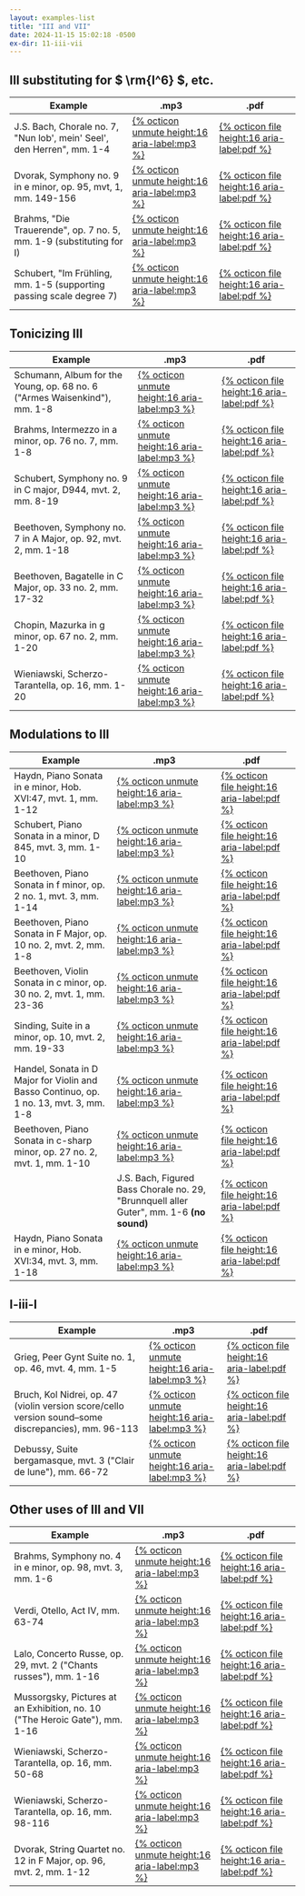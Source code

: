 ```yaml
---
layout: examples-list
title: "III and VII"
date: 2024-11-15 15:02:18 -0500
ex-dir: 11-iii-vii
---
```


## III substituting for $ \rm{I^6} $, etc.

<table class="tablesaw tablesaw-stack" data-tablesaw-mode="stack">
  <thead>
    <tr>
      <th>Example</th>
      <th>.mp3</th>
      <th>.pdf</th>
    </tr>
  </thead>
  <tbody>
    <tr>
      <td>J.S. Bach, Chorale no. 7, &quot;Nun lob', mein' Seel', den Herren&quot;, mm. 1-4</td>
      <td><a href="{{site.baseurl}}/examples/{{page.ex-dir}}/37a.mp3">{% octicon unmute height:16 aria-label:mp3 %}</a></td>
      <td><a href="{{site.baseurl}}/examples/{{page.ex-dir}}/37a.pdf">{% octicon file height:16 aria-label:pdf %}</a></td>
    </tr>
    <tr>
      <td>Dvorak, Symphony no. 9 in e minor, op. 95, mvt, 1, mm. 149-156</td>
      <td><a href="{{site.baseurl}}/examples/{{page.ex-dir}}/37b.mp3">{% octicon unmute height:16 aria-label:mp3 %}</a></td>
      <td><a href="{{site.baseurl}}/examples/{{page.ex-dir}}/37b.pdf">{% octicon file height:16 aria-label:pdf %}</a></td>
    </tr>
    <tr>
      <td>Brahms, &quot;Die Trauerende&quot;, op. 7 no. 5, mm. 1-9 (substituting for I) </td>
      <td><a href="{{site.baseurl}}/examples/{{page.ex-dir}}/37d.mp3">{% octicon unmute height:16 aria-label:mp3 %}</a></td>
      <td><a href="{{site.baseurl}}/examples/{{page.ex-dir}}/37d.pdf">{% octicon file height:16 aria-label:pdf %}</a></td>
    </tr>
    <tr>
      <td>Schubert, &quot;Im Fr&uuml;hling, mm. 1-5 (supporting passing scale degree 7) </td>
      <td><a href="{{site.baseurl}}/examples/{{page.ex-dir}}/37e.mp3">{% octicon unmute height:16 aria-label:mp3 %}</a></td>
      <td><a href="{{site.baseurl}}/examples/{{page.ex-dir}}/37e.pdf">{% octicon file height:16 aria-label:pdf %}</a></td>
    </tr>

  </tbody>
</table>

## Tonicizing III

<table class="tablesaw tablesaw-stack" data-tablesaw-mode="stack">
  <thead>
    <tr>
      <th>Example</th>
      <th>.mp3</th>
      <th>.pdf</th>
    </tr>
  </thead>
  <tbody>
    <tr>
      <td>Schumann, Album for the Young, op. 68 no. 6 (&quot;Armes Waisenkind&quot;), mm. 1-8</td>
      <td><a href="{{site.baseurl}}/examples/{{page.ex-dir}}/37f.mp3">{% octicon unmute height:16 aria-label:mp3 %}</a></td>
      <td><a href="{{site.baseurl}}/examples/{{page.ex-dir}}/37f.pdf">{% octicon file height:16 aria-label:pdf %}</a></td>
    </tr>
    <tr>
      <td>Brahms, Intermezzo in a minor, op. 76 no. 7, mm. 1-8</td>
      <td><a href="{{site.baseurl}}/examples/{{page.ex-dir}}/37g.mp3">{% octicon unmute height:16 aria-label:mp3 %}</a></td>
      <td><a href="{{site.baseurl}}/examples/{{page.ex-dir}}/37g.pdf">{% octicon file height:16 aria-label:pdf %}</a></td>
    </tr>
    <tr>
      <td>Schubert, Symphony no. 9 in C major, D944, mvt. 2, mm. 8-19</td>
      <td><a href="{{site.baseurl}}/examples/{{page.ex-dir}}/37h.mp3">{% octicon unmute height:16 aria-label:mp3 %}</a></td>
      <td><a href="{{site.baseurl}}/examples/{{page.ex-dir}}/37h.pdf">{% octicon file height:16 aria-label:pdf %}</a></td>
    </tr>
    <tr>
      <td>Beethoven, Symphony no. 7 in A Major, op. 92, mvt. 2, mm. 1-18</td>
      <td><a href="{{site.baseurl}}/examples/{{page.ex-dir}}/37i.mp3">{% octicon unmute height:16 aria-label:mp3 %}</a></td>
      <td><a href="{{site.baseurl}}/examples/{{page.ex-dir}}/37i.pdf">{% octicon file height:16 aria-label:pdf %}</a></td>
    </tr>
    <tr>
      <td>Beethoven, Bagatelle in C Major, op. 33 no. 2, mm. 17-32</td>
      <td><a href="{{site.baseurl}}/examples/{{page.ex-dir}}/37j.mp3">{% octicon unmute height:16 aria-label:mp3 %}</a></td>
      <td><a href="{{site.baseurl}}/examples/{{page.ex-dir}}/37j.pdf">{% octicon file height:16 aria-label:pdf %}</a></td>
    </tr>
    <tr>
      <td>Chopin, Mazurka in g minor, op. 67 no. 2, mm. 1-20</td>
      <td><a href="{{site.baseurl}}/examples/{{page.ex-dir}}/37k.mp3">{% octicon unmute height:16 aria-label:mp3 %}</a></td>
      <td><a href="{{site.baseurl}}/examples/{{page.ex-dir}}/37k.pdf">{% octicon file height:16 aria-label:pdf %}</a></td>
    </tr>
    <tr>
      <td>Wieniawski, Scherzo-Tarantella, op. 16, mm. 1-20</td>
      <td><a href="{{site.baseurl}}/examples/{{page.ex-dir}}/37l.mp3">{% octicon unmute height:16 aria-label:mp3 %}</a></td>
      <td><a href="{{site.baseurl}}/examples/{{page.ex-dir}}/37l.pdf">{% octicon file height:16 aria-label:pdf %}</a></td>
    </tr>

  </tbody>
</table>

## Modulations to III

<table class="tablesaw tablesaw-stack" data-tablesaw-mode="stack">
  <thead>
    <tr>
      <th>Example</th>
      <th>.mp3</th>
      <th>.pdf</th>
    </tr>
  </thead>
  <tbody>
    <tr>
      <td>Haydn, Piano Sonata in e minor, Hob. XVI:47, mvt. 1, mm. 1-12</td>
      <td><a href="{{site.baseurl}}/examples/{{page.ex-dir}}/37m.mp3">{% octicon unmute height:16 aria-label:mp3 %}</a></td>
      <td><a href="{{site.baseurl}}/examples/{{page.ex-dir}}/37m.pdf">{% octicon file height:16 aria-label:pdf %}</a></td>
    </tr>
    <tr>
      <td>Schubert, Piano Sonata in a minor, D 845, mvt. 3, mm. 1-10</td>
      <td><a href="{{site.baseurl}}/examples/{{page.ex-dir}}/37n.mp3">{% octicon unmute height:16 aria-label:mp3 %}</a></td>
      <td><a href="{{site.baseurl}}/examples/{{page.ex-dir}}/37n.pdf">{% octicon file height:16 aria-label:pdf %}</a></td>
    </tr>
    <tr>
      <td>Beethoven, Piano Sonata in f minor, op. 2 no. 1, mvt. 3, mm. 1-14</td>
      <td><a href="{{site.baseurl}}/examples/{{page.ex-dir}}/37o.mp3">{% octicon unmute height:16 aria-label:mp3 %}</a></td>
      <td><a href="{{site.baseurl}}/examples/{{page.ex-dir}}/37o.pdf">{% octicon file height:16 aria-label:pdf %}</a></td>
    </tr>
    <tr>
      <td>Beethoven, Piano Sonata in F Major, op. 10 no. 2, mvt. 2, mm. 1-8</td>
      <td><a href="{{site.baseurl}}/examples/{{page.ex-dir}}/37p.mp3">{% octicon unmute height:16 aria-label:mp3 %}</a></td>
      <td><a href="{{site.baseurl}}/examples/{{page.ex-dir}}/37p.pdf">{% octicon file height:16 aria-label:pdf %}</a></td>
    </tr>
    <tr>
      <td>Beethoven, Violin Sonata in c minor, op. 30 no. 2, mvt. 1, mm. 23-36</td>
      <td><a href="{{site.baseurl}}/examples/{{page.ex-dir}}/37q.mp3">{% octicon unmute height:16 aria-label:mp3 %}</a></td>
      <td><a href="{{site.baseurl}}/examples/{{page.ex-dir}}/37q.pdf">{% octicon file height:16 aria-label:pdf %}</a></td>
    </tr>
    <tr>
      <td>Sinding, Suite in a minor, op. 10, mvt. 2, mm. 19-33</td>
      <td><a href="{{site.baseurl}}/examples/{{page.ex-dir}}/37r.mp3">{% octicon unmute height:16 aria-label:mp3 %}</a></td>
      <td><a href="{{site.baseurl}}/examples/{{page.ex-dir}}/37t.pdf">{% octicon file height:16 aria-label:pdf %}</a></td>
    </tr>
    <tr>
      <td>Handel, Sonata in D Major for Violin and Basso Continuo, op. 1 no. 13, mvt. 3, mm. 1-8</td>
      <td><a href="{{site.baseurl}}/examples/{{page.ex-dir}}/37s.mp3">{% octicon unmute height:16 aria-label:mp3 %}</a></td>
      <td><a href="{{site.baseurl}}/examples/{{page.ex-dir}}/37s.pdf">{% octicon file height:16 aria-label:pdf %}</a></td>
    </tr>
    <tr>
      <td>Beethoven, Piano Sonata in c-sharp minor, op. 27 no. 2, mvt. 1, mm. 1-10</td>
      <td><a href="{{site.baseurl}}/examples/{{page.ex-dir}}/37t.mp3">{% octicon unmute height:16 aria-label:mp3 %}</a></td>
      <td><a href="{{site.baseurl}}/examples/{{page.ex-dir}}/37t.pdf">{% octicon file height:16 aria-label:pdf %}</a></td>
    </tr>
    <tr>
     <td></td>
      <td>J.S. Bach, Figured Bass Chorale no. 29, &quot;Brunnquell aller Guter&quot;, mm. 1-6 <strong>(no sound)</strong></td>
      <td><a href="{{site.baseurl}}/examples/{{page.ex-dir}}/37u.pdf">{% octicon file height:16 aria-label:pdf %}</a></td>
      <td></td>
    </tr>
    <tr>
      <td>Haydn, Piano Sonata in e minor, Hob. XVI:34, mvt. 3, mm. 1-18</td>
      <td><a href="{{site.baseurl}}/examples/{{page.ex-dir}}/37v.mp3">{% octicon unmute height:16 aria-label:mp3 %}</a></td>
      <td><a href="{{site.baseurl}}/examples/{{page.ex-dir}}/37v.pdf">{% octicon file height:16 aria-label:pdf %}</a></td>
    </tr>

  </tbody>
</table>

## I-iii-I

<table class="tablesaw tablesaw-stack" data-tablesaw-mode="stack">
  <thead>
    <tr>
      <th>Example</th>
      <th>.mp3</th>
      <th>.pdf</th>
    </tr>
  </thead>
  <tbody>
    <tr>
      <td>Grieg, Peer Gynt Suite no. 1, op. 46, mvt. 4, mm. 1-5</td>
      <td><a href="{{site.baseurl}}/examples/{{page.ex-dir}}/37w.mp3">{% octicon unmute height:16 aria-label:mp3 %}</a></td>
      <td><a href="{{site.baseurl}}/examples/{{page.ex-dir}}/37w.pdf">{% octicon file height:16 aria-label:pdf %}</a></td>
    </tr>
    <tr>
      <td>Bruch, Kol Nidrei, op. 47 (violin version score/cello version sound&#8211;some discrepancies), mm. 96-113</td>
      <td><a href="{{site.baseurl}}/examples/{{page.ex-dir}}/37x.mp3">{% octicon unmute height:16 aria-label:mp3 %}</a></td>
      <td><a href="{{site.baseurl}}/examples/{{page.ex-dir}}/37x.pdf">{% octicon file height:16 aria-label:pdf %}</a></td>
    </tr>
    <tr>
      <td>Debussy, Suite bergamasque, mvt. 3 (&quot;Clair de lune&quot;), mm. 66-72</td>
      <td><a href="{{site.baseurl}}/examples/{{page.ex-dir}}/37y.mp3">{% octicon unmute height:16 aria-label:mp3 %}</a></td>
      <td><a href="{{site.baseurl}}/examples/{{page.ex-dir}}/37y.pdf">{% octicon file height:16 aria-label:pdf %}</a></td>
    </tr>

  </tbody>
</table>

## Other uses of III and VII

<table class="tablesaw tablesaw-stack" data-tablesaw-mode="stack">
  <thead>
    <tr>
      <th>Example</th>
      <th>.mp3</th>
      <th>.pdf</th>
    </tr>
  </thead>
  <tbody>
    <tr>
      <td>Brahms, Symphony no. 4 in e minor, op. 98, mvt. 3, mm. 1-6</td>
      <td><a href="{{site.baseurl}}/examples/{{page.ex-dir}}/37z.mp3">{% octicon unmute height:16 aria-label:mp3 %}</a></td>
      <td><a href="{{site.baseurl}}/examples/{{page.ex-dir}}/37z.pdf">{% octicon file height:16 aria-label:pdf %}</a></td>
    </tr>
    <tr>
      <td>Verdi, Otello, Act IV, mm. 63-74</td>
      <td><a href="{{site.baseurl}}/examples/{{page.ex-dir}}/37a1.mp3">{% octicon unmute height:16 aria-label:mp3 %}</a></td>
      <td><a href="{{site.baseurl}}/examples/{{page.ex-dir}}/37a1.pdf">{% octicon file height:16 aria-label:pdf %}</a></td>
    </tr>
    <tr>
      <td>Lalo, Concerto Russe, op. 29, mvt. 2 (&quot;Chants russes&quot;), mm. 1-16</td>
      <td><a href="{{site.baseurl}}/examples/{{page.ex-dir}}/37b1.mp3">{% octicon unmute height:16 aria-label:mp3 %}</a></td>
      <td><a href="{{site.baseurl}}/examples/{{page.ex-dir}}/37b1.pdf">{% octicon file height:16 aria-label:pdf %}</a></td>
    </tr>
    <tr>
      <td>Mussorgsky, Pictures at an Exhibition, no. 10 (&quot;The Heroic Gate&quot;), mm. 1-16</td>
      <td><a href="{{site.baseurl}}/examples/{{page.ex-dir}}/37c1.mp3">{% octicon unmute height:16 aria-label:mp3 %}</a></td>
      <td><a href="{{site.baseurl}}/examples/{{page.ex-dir}}/37c1.pdf">{% octicon file height:16 aria-label:pdf %}</a></td>
    </tr>
    <tr>
      <td>Wieniawski, Scherzo-Tarantella, op. 16, mm. 50-68</td>
      <td><a href="{{site.baseurl}}/examples/{{page.ex-dir}}/37d1.mp3">{% octicon unmute height:16 aria-label:mp3 %}</a></td>
      <td><a href="{{site.baseurl}}/examples/{{page.ex-dir}}/37d1.pdf">{% octicon file height:16 aria-label:pdf %}</a></td>
    </tr>
    <tr>
      <td>Wieniawski, Scherzo-Tarantella, op. 16, mm. 98-116</td>
      <td><a href="{{site.baseurl}}/examples/{{page.ex-dir}}/37e1.mp3">{% octicon unmute height:16 aria-label:mp3 %}</a></td>
      <td><a href="{{site.baseurl}}/examples/{{page.ex-dir}}/37e1.pdf">{% octicon file height:16 aria-label:pdf %}</a></td>
    </tr>
    <tr>
      <td>Dvorak, String Quartet no. 12 in F Major, op. 96, mvt. 2, mm. 1-12</td>
      <td><a href="{{site.baseurl}}/examples/{{page.ex-dir}}/37f1.mp3">{% octicon unmute height:16 aria-label:mp3 %}</a></td>
      <td><a href="{{site.baseurl}}/examples/{{page.ex-dir}}/37f1.pdf">{% octicon file height:16 aria-label:pdf %}</a></td>
    </tr>

  </tbody>
</table>

